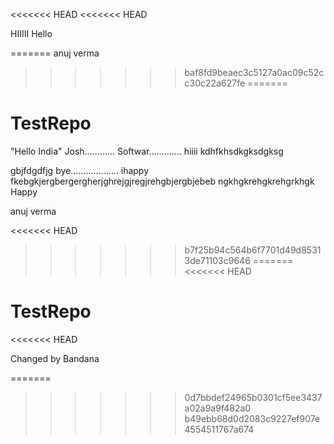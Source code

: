 <<<<<<< HEAD
<<<<<<< HEAD

 HIIIII
 Hello


=======
anuj verma
>>>>>>> baf8fd9beaec3c5127a0ac09c52cc30c22a627fe
=======


# TestRepo

"Hello India"
Josh............
Softwar.............
hiiii
kdhfkhsdkgksdgksg

gbjfdgdfjg
bye................... 
ihappy
fkebgkjergbergergherjghrejgjregjrehgbjergbjebeb
ngkhgkrehgkrehgrkhgk
Happy



anuj verma

<<<<<<< HEAD
>>>>>>> b7f25b94c564b6f7701d49d85313de71103c9646
=======
<<<<<<< HEAD

# TestRepo
<<<<<<< HEAD


Changed by Bandana

=======
>>>>>>> 0d7bbdef24965b0301cf5ee3437a02a9a9f482a0
>>>>>>> b49ebb68d0d2083c9227ef907e4554511767a674
